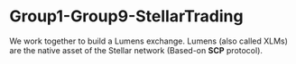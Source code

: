 # Group1-Group9-StellarTrading
We work together to build a Lumens exchange. Lumens (also called XLMs) are the native asset of the Stellar network (Based-on **SCP** protocol).


